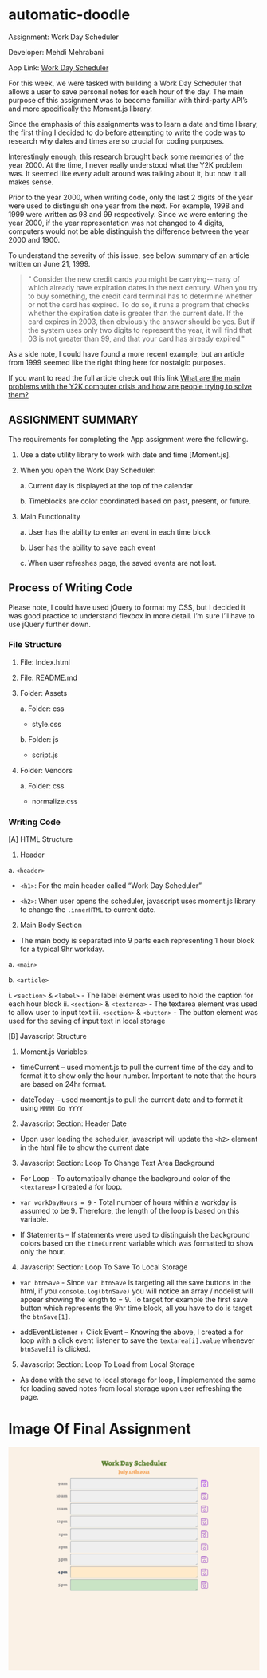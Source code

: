 # automatic-doodle

Assignment: Work Day Scheduler

Developer: Mehdi Mehrabani

App Link: [Work Day Scheduler](https://mmehr1988.github.io/automatic-doodle/)

For this week, we were tasked with building a Work Day Scheduler that allows a user to save personal notes for each hour of the day. The main purpose of this assignment was to become familiar with third-party API’s and more specifically the Moment.js library.

Since the emphasis of this assignments was to learn a date and time library, the first thing I decided to do before attempting to write the code was to research why dates and times are so crucial for coding purposes.

Interestingly enough, this research brought back some memories of the year 2000. At the time, I never really understood what the Y2K problem was. It seemed like every adult around was talking about it, but now it all makes sense.

Prior to the year 2000, when writing code, only the last 2 digits of the year were used to distinguish one year from the next. For example, 1998 and 1999 were written as 98 and 99 respectively. Since we were entering the year 2000, if the year representation was not changed to 4 digits, computers would not be able distinguish the difference between the year 2000 and 1900.

To understand the severity of this issue, see below summary of an article written on June 21, 1999.

> " Consider the new credit cards you might be carrying--many of which already have expiration dates in the next century. When you try to buy something, the credit card terminal has to determine whether or not the card has expired. To do so, it runs a program that checks whether the expiration date is greater than the current date. If the card expires in 2003, then obviously the answer should be yes. But if the system uses only two digits to represent the year, it will find that 03 is not greater than 99, and that your card has already expired."

As a side note, I could have found a more recent example, but an article from 1999 seemed like the right thing here for nostalgic purposes.

If you want to read the full article check out this link [What are the main problems with the Y2K computer crisis and how are people trying to solve them?](https://www.scientificamerican.com/article/what-are-the-main-problem/)

## ASSIGNMENT SUMMARY

The requirements for completing the App assignment were the following.

1. Use a date utility library to work with date and time [Moment.js].

2. When you open the Work Day Scheduler:

   a. Current day is displayed at the top of the calendar

   b. Timeblocks are color coordinated based on past, present, or future.

3. Main Functionality

   a. User has the ability to enter an event in each time block

   b. User has the ability to save each event

   c. When user refreshes page, the saved events are not lost.

## Process of Writing Code

Please note, I could have used jQuery to format my CSS, but I decided it was good practice to understand flexbox in more detail. I’m sure I’ll have to use jQuery further down.

### File Structure

1. File: Index.html
2. File: README.md
3. Folder: Assets

   a. Folder: css

   - style.css

   b. Folder: js

   - script.js

4. Folder: Vendors

   a. Folder: css

   - normalize.css

### Writing Code

[A] HTML Structure

1. Header

a. `<header>`

- `<h1>`: For the main header called “Work Day Scheduler”

- `<h2>`: When user opens the scheduler, javascript uses moment.js library to change the `.innerHTML` to current date.

2. Main Body Section

- The main body is separated into 9 parts each representing 1 hour block for a typical 9hr workday.

a. `<main>`

b. `<article>`

i. `<section>` & `<label>` - The label element was used to hold the caption for each hour block
ii. `<section>` & `<textarea>` - The textarea element was used to allow user to input text
iii. `<section>` & `<button>` - The button element was used for the saving of input text in local storage

[B] Javascript Structure

1. Moment.js Variables:

- timeCurrent – used moment.js to pull the current time of the day and to format it to show only the hour number. Important to note that the hours are based on 24hr format.

- dateToday – used moment.js to pull the current date and to format it using `MMMM Do YYYY`

2. Javascript Section: Header Date

- Upon user loading the scheduler, javascript will update the `<h2>` element in the html file to show the current date

3. Javascript Section: Loop To Change Text Area Background

- For Loop - To automatically change the background color of the `<textarea>` I created a for loop.

- `var workDayHours = 9` - Total number of hours within a workday is assumed to be 9. Therefore, the length of the loop is based on this variable.

- If Statements – If statements were used to distinguish the background colors based on the `timeCurrent` variable which was formatted to show only the hour.

4. Javascript Section: Loop To Save To Local Storage

- `var btnSave` - Since `var btnSave` is targeting all the save buttons in the html, if you `console.log(btnSave)` you will notice an array / nodelist will appear showing the length to = 9. To target for example the first save button which represents the 9hr time block, all you have to do is target the `btnSave[1]`.

- addEventListener + Click Event – Knowing the above, I created a for loop with a click event listener to save the `textarea[i].value` whenever `btnSave[i]` is clicked.

5. Javascript Section: Loop To Load from Local Storage

- As done with the save to local storage for loop, I implemented the same for loading saved notes from local storage upon user refreshing the page.

# Image Of Final Assignment

![alt text](./assets/img/automatic-doodle-updated.png)
